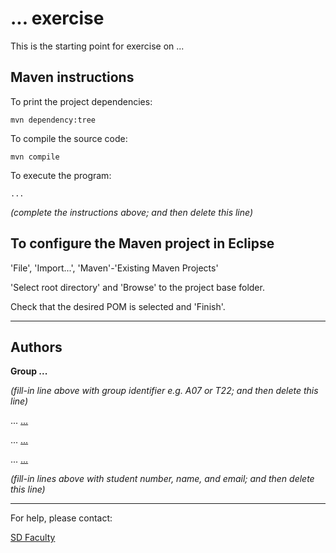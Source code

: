 # ... exercise

This is the starting point for exercise on ...


## Maven instructions

To print the project dependencies:

```
mvn dependency:tree
```

To compile the source code:

```
mvn compile
```

To execute the program:

```
...
```

*(complete the instructions above; and then delete this line)*


## To configure the Maven project in Eclipse

'File', 'Import...', 'Maven'-'Existing Maven Projects'

'Select root directory' and 'Browse' to the project base folder.

Check that the desired POM is selected and 'Finish'.


----

## Authors

**Group ...**

*(fill-in line above with group identifier e.g. A07 or T22; and then delete this line)*

... [...](mailto:...@dtecnico.ulisboa.pt)

... [...](mailto:...@dtecnico.ulisboa.pt)

... [...](mailto:...@dtecnico.ulisboa.pt)

*(fill-in lines above with student number, name, and email; and then delete this line)*


----

For help, please contact:

[SD Faculty](mailto:leic-sod@disciplinas.tecnico.ulisboa.pt)
